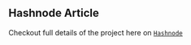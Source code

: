 
## Hashnode Article
Checkout full details of the project here on [`Hashnode`](https://nhi.hashnode.dev/building-a-social-networking-web-application-with-real-time-features-using-appwrite)

